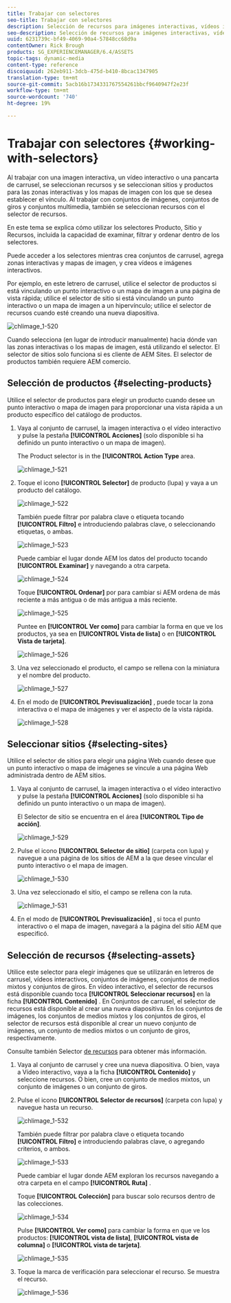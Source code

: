 ```yaml
---
title: Trabajar con selectores
seo-title: Trabajar con selectores
description: Selección de recursos para imágenes interactivas, vídeos interactivos y pancartas de carrusel
seo-description: Selección de recursos para imágenes interactivas, vídeos interactivos y pancartas de carrusel
uuid: 6231739c-bf49-4069-90a4-57848cc68d9a
contentOwner: Rick Brough
products: SG_EXPERIENCEMANAGER/6.4/ASSETS
topic-tags: dynamic-media
content-type: reference
discoiquuid: 262eb911-3dcb-475d-b410-8bcac1347905
translation-type: tm+mt
source-git-commit: 5acb16b1734331767554261bbcf9640947f2e23f
workflow-type: tm+mt
source-wordcount: '740'
ht-degree: 19%

---
```



# Trabajar con selectores {#working-with-selectors}

Al trabajar con una imagen interactiva, un vídeo interactivo o una pancarta de carrusel, se seleccionan recursos y se seleccionan sitios y productos para las zonas interactivas y los mapas de imagen con los que se desea establecer el vínculo. Al trabajar con conjuntos de imágenes, conjuntos de giros y conjuntos multimedia, también se seleccionan recursos con el selector de recursos.

En este tema se explica cómo utilizar los selectores Producto, Sitio y Recursos, incluida la capacidad de examinar, filtrar y ordenar dentro de los selectores.

Puede acceder a los selectores mientras crea conjuntos de carrusel, agrega zonas interactivas y mapas de imagen, y crea vídeos e imágenes interactivos.

Por ejemplo, en este letrero de carrusel, utilice el selector de productos si está vinculando un punto interactivo o un mapa de imagen a una página de vista rápida; utilice el selector de sitio si está vinculando un punto interactivo o un mapa de imagen a un hipervínculo; utilice el selector de recursos cuando esté creando una nueva diapositiva.

![chlimage_1-520](assets/chlimage_1-520.png)

Cuando selecciona (en lugar de introducir manualmente) hacia dónde van las zonas interactivas o los mapas de imagen, está utilizando el selector. El selector de sitios solo funciona si es cliente de AEM Sites. El selector de productos también requiere AEM comercio.

## Selección de productos {#selecting-products}

Utilice el selector de productos para elegir un producto cuando desee un punto interactivo o mapa de imagen para proporcionar una vista rápida a un producto específico del catálogo de productos.

1. Vaya al conjunto de carrusel, la imagen interactiva o el vídeo interactivo y pulse la pestaña **[!UICONTROL Acciones]** (solo disponible si ha definido un punto interactivo o un mapa de imagen).

   The Product selector is in the **[!UICONTROL Action Type** area.

   ![chlimage_1-521](assets/chlimage_1-521.png)

1. Toque el icono **[!UICONTROL Selector]** de producto (lupa) y vaya a un producto del catálogo.

   ![chlimage_1-522](assets/chlimage_1-522.png)

   También puede filtrar por palabra clave o etiqueta tocando **[!UICONTROL Filtro]** e introduciendo palabras clave, o seleccionando etiquetas, o ambas.

   ![chlimage_1-523](assets/chlimage_1-523.png)

   Puede cambiar el lugar donde AEM los datos del producto tocando **[!UICONTROL Examinar]** y navegando a otra carpeta.

   ![chlimage_1-524](assets/chlimage_1-524.png)

   Toque **[!UICONTROL Ordenar]** por para cambiar si AEM ordena de más reciente a más antigua o de más antigua a más reciente.

   ![chlimage_1-525](assets/chlimage_1-525.png)

   Puntee en **[!UICONTROL Ver como]** para cambiar la forma en que ve los productos, ya sea en **[!UICONTROL Vista de lista]** o en **[!UICONTROL Vista de tarjeta]**.

   ![chlimage_1-526](assets/chlimage_1-526.png)

1. Una vez seleccionado el producto, el campo se rellena con la miniatura y el nombre del producto.

   ![chlimage_1-527](assets/chlimage_1-527.png)

1. En el modo de **[!UICONTROL Previsualización]** , puede tocar la zona interactiva o el mapa de imágenes y ver el aspecto de la vista rápida.

   ![chlimage_1-528](assets/chlimage_1-528.png)

## Seleccionar sitios {#selecting-sites}

Utilice el selector de sitios para elegir una página Web cuando desee que un punto interactivo o mapa de imágenes se vincule a una página Web administrada dentro de AEM sitios.

1. Vaya al conjunto de carrusel, la imagen interactiva o el vídeo interactivo y pulse la pestaña **[!UICONTROL Acciones]** (solo disponible si ha definido un punto interactivo o un mapa de imagen).

   El Selector de sitio se encuentra en el área **[!UICONTROL Tipo de acción]**.

   ![chlimage_1-529](assets/chlimage_1-529.png)

1. Pulse el icono **[!UICONTROL Selector de sitio]** (carpeta con lupa) y navegue a una página de los sitios de AEM a la que desee vincular el punto interactivo o el mapa de imagen.

   ![chlimage_1-530](assets/chlimage_1-530.png)

1. Una vez seleccionado el sitio, el campo se rellena con la ruta.

   ![chlimage_1-531](assets/chlimage_1-531.png)

1. En el modo de **[!UICONTROL Previsualización]** , si toca el punto interactivo o el mapa de imagen, navegará a la página del sitio AEM que especificó.

## Selección de recursos {#selecting-assets}

Utilice este selector para elegir imágenes que se utilizarán en letreros de carrusel, vídeos interactivos, conjuntos de imágenes, conjuntos de medios mixtos y conjuntos de giros. En vídeo interactivo, el selector de recursos está disponible cuando toca **[!UICONTROL Seleccionar recursos]** en la ficha **[!UICONTROL Contenido]** . En Conjuntos de carrusel, el selector de recursos está disponible al crear una nueva diapositiva. En los conjuntos de imágenes, los conjuntos de medios mixtos y los conjuntos de giros, el selector de recursos está disponible al crear un nuevo conjunto de imágenes, un conjunto de medios mixtos o un conjunto de giros, respectivamente.

Consulte también Selector [de recursos](asset-selector.md) para obtener más información.

1. Vaya al conjunto de carrusel y cree una nueva diapositiva. O bien, vaya a Vídeo interactivo, vaya a la ficha **[!UICONTROL Contenido]** y seleccione recursos. O bien, cree un conjunto de medios mixtos, un conjunto de imágenes o un conjunto de giros.
1. Pulse el icono **[!UICONTROL Selector de recursos]** (carpeta con lupa) y navegue hasta un recurso.

   ![chlimage_1-532](assets/chlimage_1-532.png)

   También puede filtrar por palabra clave o etiqueta tocando **[!UICONTROL Filtro]** e introduciendo palabras clave, o agregando criterios, o ambos.

   ![chlimage_1-533](assets/chlimage_1-533.png)

   Puede cambiar el lugar donde AEM exploran los recursos navegando a otra carpeta en el campo **[!UICONTROL Ruta]** .

   Toque **[!UICONTROL Colección]** para buscar solo recursos dentro de las colecciones.

   ![chlimage_1-534](assets/chlimage_1-534.png)

   Pulse **[!UICONTROL Ver como]** para cambiar la forma en que ve los productos: **[!UICONTROL vista de lista]**, **[!UICONTROL vista de columna]** o **[!UICONTROL vista de tarjeta]**.

   ![chlimage_1-535](assets/chlimage_1-535.png)

1. Toque la marca de verificación para seleccionar el recurso. Se muestra el recurso.

   ![chlimage_1-536](assets/chlimage_1-536.png)

